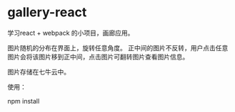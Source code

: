 # gallery-react
学习react + webpack 的小项目，画廊应用。

图片随机的分布在界面上，旋转任意角度。
正中间的图片不反转，用户点击任意图片会将该图片移到正中间，点击图片可翻转图片查看图片信息。

图片存储在七牛云中。

使用：

npm install
